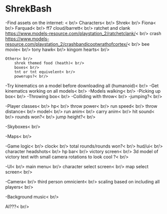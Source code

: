 # ShrekBash
-Find assets on the internet: < br/>
	Characters< br/>
		Shrek< br/>
		Fiona< br/>
		Farquad< br/>
		ff7 cloud/barrett< br/>
		ratchet and clank https://www.models-resource.com/playstation_2/ratchetclank/< br/>
		crash https://www.models-resource.com/playstation_2/crashbandicootwrathofcortex/< br/>
		bee movie< br/>
		tony hawk< br/>
		kingom hearts< br/>
		
	Others< br/>
		shrek themed food (heath)< br/>
		boxes< br/>
		tnt or tnt equivelent< br/>
		powerups?< br/>
		
-Try kinematics on a model before downloading all (humanoid)< br/>
-Get kinematics working on all models< br/>
-Models walking< br/>
-Picking up box< br/>
-Throwing box< br/>
-Colliding with throw< br/>
-jumping?< br/>

-Player classes< br/>
	hp< br/>
	throw power< br/>
	run speed< br/>
	throw distance< br/>
	model< br/>
	run anim< br/>
	carry anim< br/>
	hit sound< br/>
	rounds won?< br/>
	jump height?< br/>
	
-Skyboxes< br/>

-Maps< br/>

-Game logic< br/>
	clock< br/>
	total rounds/rounds won?< br/>
	hud/ui< br/>
	character headshots< br/>
	hp bar< br/>
	victory screen< br/>
	3d model of victory text with small camera rotations to look cool ?< br/>
	
-UI< br/>
	main menu< br/>
	character select screen< br/>
	map select screen< br/>
	
-Camera< br/>
	third person omnicient< br/>
	scaling based on including all players< br/>

-Background music< br/>
	
AI???< br/>